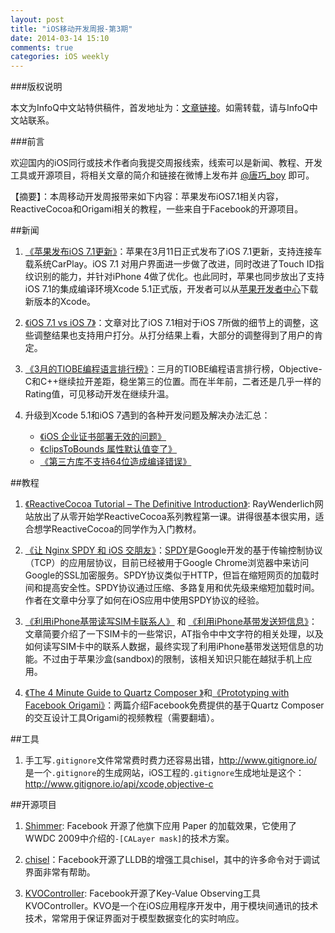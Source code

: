 ```yaml
---
layout: post
title: "iOS移动开发周报-第3期"
date: 2014-03-14 15:10
comments: true
categories: iOS weekly
---
```


###版权说明

本文为InfoQ中文站特供稿件，首发地址为：[文章链接](http://www.infoq.com/cn/news/2014/03/apple-ios71-xcode51)。如需转载，请与InfoQ中文站联系。

###前言

欢迎国内的iOS同行或技术作者向我提交周报线索，线索可以是新闻、教程、开发工具或开源项目，将相关文章的简介和链接在微博上发布并 [@唐巧_boy](http://weibo.com/tangqiaoboy) 即可。

【摘要】：本周移动开发周报带来如下内容：苹果发布iOS7.1相关内容，ReactiveCocoa和Origami相关的教程，一些来自于Facebook的开源项目。

##新闻

 1. [《苹果发布iOS 7.1更新》](http://tech.sina.com.cn/it/apple/2014-03-11/01399228853.shtml)：苹果在3月11日正式发布了iOS 7.1更新，支持连接车载系统CarPlay。iOS 7.1 对用户界面进一步做了改进，同时改进了Touch ID指纹识别的能力，并针对iPhone 4做了优化。也此同时，苹果也同步放出了支持iOS 7.1的集成编译环境Xcode 5.1正式版，开发者可以从[苹果开发者中心](http://developer.apple.com/)下载新版本的Xcode。
 
 1. [《iOS 7.1 vs iOS 7》](http://www.polarb.com/publishers/results/poll_sets/2042)：文章对比了iOS 7.1相对于iOS 7所做的细节上的调整，这些调整结果也支持用户打分。从打分结果上看，大部分的调整得到了用户的肯定。

 1. [《3月的TIOBE编程语言排行榜》](http://www.tiobe.com/index.php/content/paperinfo/tpci/index.html)：三月的TIOBE编程语言排行榜，Objective-C和C++继续拉开差距，稳坐第三的位置。而在半年前，二者还是几乎一样的Rating值，可见移动开发在继续升温。
 
 1. 升级到Xcode 5.1和iOS 7遇到的各种开发问题及解决办法汇总：
     * [《iOS 企业证书部署无效的问题》](http://weibo.com/2157980617/AAwK4kpE8?mod=weibotime)
     * [《clipsToBounds 属性默认值变了》](http://weibo.com/1658814735/AAvyB25js)
     * [《第三方库不支持64位造成编译错误》](http://weibo.com/2157980617/AAv3IwVrH?mod=weibotime)

##教程

 1. [《ReactiveCocoa Tutorial – The Definitive Introduction》](http://www.raywenderlich.com/62699/reactivecocoa-tutorial-pt1): RayWenderlich网站放出了从零开始学ReactiveCocoa系列教程第一课。讲得很基本很实用，适合想学ReactiveCocoa的同学作为入门教材。

 1. [《让 Nginx SPDY 和 iOS 交朋友》](http://imkevin.me/post/78301132929/nginx-spdy-ios)：[SPDY](http://zh.wikipedia.org/wiki/SPDY)是Google开发的基于传输控制协议（TCP）的应用层协议，目前已经被用于Google Chrome浏览器中来访问Google的SSL加密服务。SPDY协议类似于HTTP，但旨在缩短网页的加载时间和提高安全性。SPDY协议通过压缩、多路复用和优先级来缩短加载时间。作者在文章中分享了如何在iOS应用中使用SPDY协议的经验。
 
 1. [《利用iPhone基带读写SIM卡联系人》](http://blog.xcodev.com/archives/access-iphone-simcard-contacts-via-baseband/) 和 [《利用iPhone基带发送短信息》](http://blog.xcodev.com/archives/send-sms-via-iphone-baseband/)：文章简要介绍了一下SIM卡的一些常识，AT指令中中文字符的相关处理，以及如何读写SIM卡中的联系人数据，最终实现了利用iPhone基带发送短信息的功能。不过由于苹果沙盒(sandbox)的限制，该相关知识只能在越狱手机上应用。
 
 1. [《The 4 Minute Guide to Quartz Composer
》](http://vimeo.com/88468610)和[《Prototyping with Facebook Origami》](http://vimeo.com/85578380)：两篇介绍Facebook免费提供的基于Quartz Composer的交互设计工具Origami的视频教程（需要翻墙）。
  
##工具

 1. 手工写`.gitignore`文件常常费时费力还容易出错，<http://www.gitignore.io/> 是一个`.gitignore`的生成网站，iOS工程的`.gitignore`生成地址是这个： <http://www.gitignore.io/api/xcode,objective-c>


##开源项目

 1. [Shimmer](https://github.com/facebook/Shimmer): Facebook 开源了他旗下应用 Paper 的加载效果，它使用了WWDC 2009中介绍的`-[CALayer mask]`的技术方案。

 1. [chisel](https://github.com/facebook/chisel)：Facebook开源了LLDB的增强工具chisel，其中的许多命令对于调试界面非常有帮助。
 
 1. [KVOController](https://github.com/facebook/KVOController): Facebook开源了Key-Value Observing工具KVOController。KVO是一个在iOS应用程序开发中，用于模块间通讯的技术技术，常常用于保证界面对于模型数据变化的实时响应。
